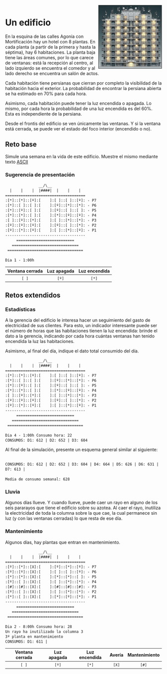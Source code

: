 <img src="imagenes/_67804fc8-aa97-4dd3-a254-8c9e2f663814.jpeg" align=right width=40% border=1>

# Un edificio

En la esquina de las calles Agonía con Mortificación hay un hotel con 8 plantas. En cada planta (a partir de la primera y hasta la séptima), hay 6 habitaciones. La planta baja tiene las áreas comunes, por lo que carece de ventanas: está la recepción al centro, al lado izquierdo se encuentra el comedor y al lado derecho se encuentra un salón de actos.

Cada habitación tiene persianas que cierran por completo la visibilidad de la habitación hacia el exterior. La probabilidad de encontrar la persiana abierta se ha estimado en 70% para cada hora.

Asimismo, cada habitación puede tener la luz encendida o apagada. Lo mismo, por cada hora la probabilidad de una luz encendida es del 60%. Esta es independiente de la persiana.

Desde el frontis del edificio se ven únicamente las ventanas. Y si la ventana está cerrada, se puede ver el estado del foco interior (encendido o no).

## Reto base

Simule una semana en la vida de este edificio. Muestre el mismo mediante texto [ASCII](https://es.wikipedia.org/wiki/ASCII)


### Sugerencia de presentación

```
               __/\__
  |    |    |  |####|  |    |    |  
====================================
:[*]::[*]::[º]:[    ]:[ ]::[ ]::[º]: - P7
:[*]::[ ]::[ ]:[    ]:[º]::[*]::[*]: - P6
:[*]::[º]::[ ]:[    ]:[º]::[ ]::[ ]: - P5
:[*]::[*]::[ ]:[    ]:[*]::[º]::[º]: - P4
:[ ]::[º]::[*]:[    ]:[ ]::[*]::[*]: - P3
:[º]::[º]::[º]:[    ]:[º]::[ ]::[*]: - P2
:[º]::[*]::[º]:[    ]:[ ]::[*]::[º]: - P1
------------------------------------
     ==========================
   ==============================
 ==================================

Dia 1 - 1:00h 
```
<div align=center>

|Ventana cerrada|Luz apagada|Luz encendida|
|:-:|:-:|:-:|
`[ ]`|`[º]`|`[*]`

</div>

## Retos extendidos

### Estadísticas

A la gerencia del edificio le interesa hacer un seguimiento del gasto de electricidad de sus clientes. Para esto, un indicador interesante puede ser el número de horas que las habitaciones tienen la luz encendida: brinde el dato a la gerencia, indicando por cada hora cuántas ventanas han tenido encendida la luz las habitaciones. 

Asimismo, al final del día, indique el dato total consumido del día.

```
               __/\__
  |    |    |  |####|  |    |    |  
====================================
:[*]::[*]::[º]:[    ]:[ ]::[ ]::[º]: - P7
:[*]::[ ]::[ ]:[    ]:[º]::[*]::[*]: - P6
:[*]::[º]::[ ]:[    ]:[º]::[ ]::[ ]: - P5
:[*]::[*]::[ ]:[    ]:[*]::[º]::[º]: - P4
:[ ]::[º]::[*]:[    ]:[ ]::[*]::[*]: - P3
:[º]::[º]::[º]:[    ]:[º]::[ ]::[*]: - P2
:[º]::[*]::[º]:[    ]:[ ]::[*]::[º]: - P1
------------------------------------
     ==========================
   ==============================
 ==================================

Dia 4 - 1:00h Consumo hora: 22
CONSUMOS: D1: 612 | D2: 652 | D3: 604 
```

Al final de la simulación, presente un esquema general similar al siguiente:

```

CONSUMOS: D1: 612 | D2: 652 | D3: 604 | D4: 664 | D5: 626 | D6: 631 | D7: 613 | 

Media de consumo semanal: 628

```

### Lluvia

Algunos días llueve. Y cuando llueve, puede caer un rayo en alguno de los seis pararayos que tiene el edificio sobre su azotea. Al caer el rayo, inutiliza la electricidad de toda la columna sobre la que cae, la cual permanece sin luz (y con las ventanas cerradas) lo que resta de ese día.

### Mantenimiento

Algunos días, hay plantas que entran en mantenimiento.

```
               __/\__
  |    |    |  |####|  |    |    |  
====================================
:[º]::[*]::[X]:[    ]:[º]::[*]::[º]: - P7
:[º]::[º]::[X]:[    ]:[ ]::[ ]::[º]: - P6
:[*]::[*]::[X]:[    ]:[*]::[*]::[ ]: - P5
:[º]::[ ]::[X]:[    ]:[ ]::[*]::[*]: - P4
:[#]::[#]::[X]:[    ]:[#]::[#]::[#]: - P3
:[º]::[ ]::[X]:[    ]:[ ]::[*]::[*]: - P2
:[*]::[ ]::[X]:[    ]:[*]::[º]::[*]: - P1
------------------------------------
     ==========================
   ==============================
 ==================================

Dia 2 - 8:00h Consumo hora: 28
Un rayo ha inutilizado la columna 3
3º planta en mantenimiento
CONSUMOS: D1: 611 | 

```

<div align=center>

|Ventana cerrada|Luz apagada|Luz encendida|Avería|Mantenimiento
|:-:|:-:|:-:|:-:|:-:|
`[ ]`|`[º]`|`[*]`|`[X]`|`[#]`

</div>

